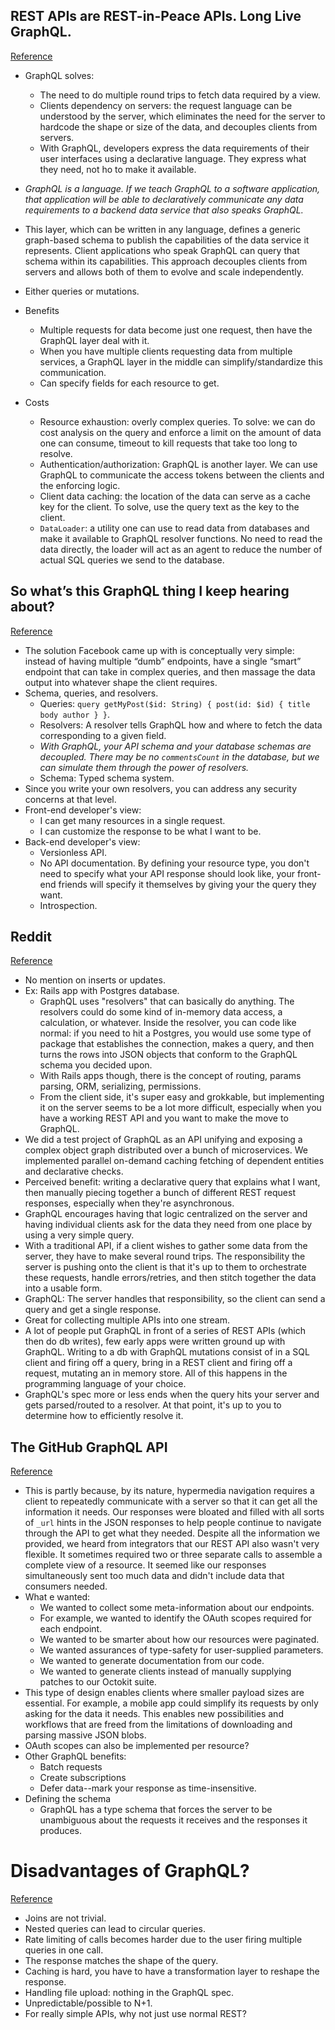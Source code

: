 ## REST APIs are REST-in-Peace APIs. Long Live GraphQL.
[Reference](https://medium.freecodecamp.org/rest-apis-are-rest-in-peace-apis-long-live-graphql-d412e559d8e4)

- GraphQL solves:
  - The need to do multiple round trips to fetch data required by a view.
  - Clients dependency on servers: the request language can be understood by the server, which eliminates the need for the server to hardcode the shape or size of the data, and decouples clients from servers.
  - With GraphQL, developers express the data requirements of their user interfaces using a declarative language. They express what they need, not ho to make it available.
- *GraphQL is a language. If we teach GraphQL to a software application, that application will be able to declaratively communicate any data requirements to a backend data service that also speaks GraphQL.*
- This layer, which can be written in any language, defines a generic graph-based schema to publish the capabilities of the data service it represents. Client applications who speak GraphQL can query that schema within its capabilities. This approach decouples clients from servers and allows both of them to evolve and scale independently.
- Either queries or mutations.

- Benefits
  - Multiple requests for data become just one request, then have the GraphQL layer deal with it.
  - When you have multiple clients requesting data from multiple services, a GraphQL layer in the middle can simplify/standardize this communication.
  - Can specify fields for each resource to get.

- Costs
  - Resource exhaustion: overly complex queries. To solve: we can do cost analysis on the query and enforce a limit on the amount of data one can consume, timeout to kill requests that take too long to resolve.
  - Authentication/authorization: GraphQL is another layer. We can use GraphQL to communicate the access tokens between the clients and the enforcing logic.
  - Client data caching: the location of the data can serve as a cache key for the client. To solve, use the query text as the key to the client.
  - `DataLoader`: a utility one can use to read data from databases and make it available to GraphQL resolver functions. No need to read the data directly, the loader will act as an agent to reduce the number of actual SQL queries we send to the database.

## So what’s this GraphQL thing I keep hearing about?
[Reference](https://medium.freecodecamp.org/so-whats-this-graphql-thing-i-keep-hearing-about-baf4d36c20cf)

- The solution Facebook came up with is conceptually very simple: instead of having multiple “dumb” endpoints, have a single “smart” endpoint that can take in complex queries, and then massage the data output into whatever shape the client requires.
- Schema, queries, and resolvers.
  - Queries: `query getMyPost($id: String) { post(id: $id) { title body author } }`.
  - Resolvers: A resolver tells GraphQL how and where to fetch the data corresponding to a given field.
  - *With GraphQL, your API schema and your database schemas are decoupled. There may be no `commentsCount` in the database, but we can simulate them through the power of resolvers.*
  - Schema: Typed schema system.
- Since you write your own resolvers, you can address any security concerns at that level.
- Front-end developer's view:
  - I can get many resources in a single request.
  - I can customize the response to be what I want to be.
- Back-end developer's view:
  - Versionless API.
  - No API documentation. By defining your resource type, you don't need to specify what your API response should look like, your front-end friends will specify it themselves by giving your the query they want.
  - Introspection.

## Reddit
[Reference](https://www.reddit.com/r/programming/comments/6zd0op/so_whats_this_graphql_thing_i_keep_hearing_about/)

- No mention on inserts or updates.
- Ex: Rails app with Postgres database.
  - GraphQL uses "resolvers" that can basically do anything. The resolvers could do some kind of in-memory data access, a calculation, or whatever. Inside the resolver, you can code like normal: if you need to hit a Postgres, you would use some type of package that establishes the connection, makes a query, and then turns the rows into JSON objects that conform to the GraphQL schema you decided upon.
  - With Rails apps though, there is the concept of routing, params parsing, ORM, serializing, permissions.
  - From the client side, it's super easy and grokkable, but implementing it on the server seems to be a lot more difficult, especially when you have a working REST API and you want to make the move to GraphQL.
- We did a test project of GraphQL as an API unifying and exposing a complex object graph distributed over a bunch of microservices. We implemented parallel on-demand caching fetching of dependent entities and declarative checks.
- Perceived benefit: writing a declarative query that explains what I want, then manually piecing together a bunch of different REST request responses, especially when they're asynchronous.
- GraphQL encourages having that logic centralized on the server and having individual clients ask for the data they need from one place by using a very simple query.
- With a traditional API, if a client wishes to gather some data from the server, they have to make several round trips. The responsibility the server is pushing onto the client is that it's up to them to orchestrate these requests, handle errors/retries, and then stitch together the data into a usable form.
- GraphQL: The server handles that responsibility, so the client can send a query and get a single response.
- Great for collecting multiple APIs into one stream.
- A lot of people put GraphQL in front of a series of REST APIs (which then do db writes), few early apps were written ground up with GraphQL. Writing to a db with GraphQL mutations consist of in a SQL client and firing off a query, bring in a REST client and firing off a request, mutating an in memory store. All of this happens in the programming language of your choice.
- GraphQL's spec more or less ends when the query hits your server and gets parsed/routed to a resolver. At that point, it's up to you to determine how to efficiently resolve it.

## The GitHub GraphQL API
[Reference](https://githubengineering.com/the-github-graphql-api/)

- This is partly because, by its nature, hypermedia navigation requires a client to repeatedly communicate with a server so that it can get all the information it needs. Our responses were bloated and filled with all sorts of `_url` hints in the JSON responses to help people continue to navigate through the API to get what they needed. Despite all the information we provided, we heard from integrators that our REST API also wasn't very flexible. It sometimes required two or three separate calls to assemble a complete view of a resource. It seemed like our responses simultaneously sent too much data and didn't include data that consumers needed.
- What e wanted:
  - We wanted to collect some meta-information about our endpoints.
  - For example, we wanted to identify the OAuth scopes required for each endpoint.
  - We wanted to be smarter about how our resources were paginated.
  - We wanted assurances of type-safety for user-supplied parameters.
  - We wanted to generate documentation from our code.
  - We wanted to generate clients instead of manually supplying patches to our Octokit suite.
- This type of design enables clients where smaller payload sizes are essential. For example, a mobile app could simplify its requests by only asking for the data it needs. This enables new possibilities and workflows that are freed from the limitations of downloading and parsing massive JSON blobs.
- OAuth scopes can also be implemented per resource?
- Other GraphQL benefits:
  - Batch requests
  - Create subscriptions
  - Defer data--mark your response as time-insensitive.
- Defining the schema
  - GraphQL has a type schema that forces the server to be unambiguous about the requests it receives and the responses it produces.

# Disadvantages of GraphQL?
[Reference](https://stackoverflow.com/questions/40689858/are-there-any-disadvantages-to-graphql)

- Joins are not trivial.
- Nested queries can lead to circular queries.
- Rate limiting of calls becomes harder due to the user firing multiple queries in one call.
- The response matches the shape of the query.
- Caching is hard, you have to have a transformation layer to reshape the response.
- Handling file upload: nothing in the GraphQL spec.
- Unpredictable/possible to N+1.
- For really simple APIs, why not just use normal REST?
